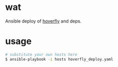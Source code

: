 # wat
Ansible deploy of [hoverfly](https://github.com/SpectoLabs/hoverfly) and deps.

# usage
```bash
# substitute your own hosts here
$ ansible-playbook -i hosts hoverfly_deploy.yaml
```
